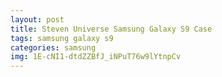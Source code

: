 ```yaml
---
layout: post
title: Steven Universe Samsung Galaxy S9 Case
tags: samsung galaxy s9
categories: samsung
img: 1E-cNI1-dtdZZBfJ_iNPuT76w9lYtnpCv
---
```

